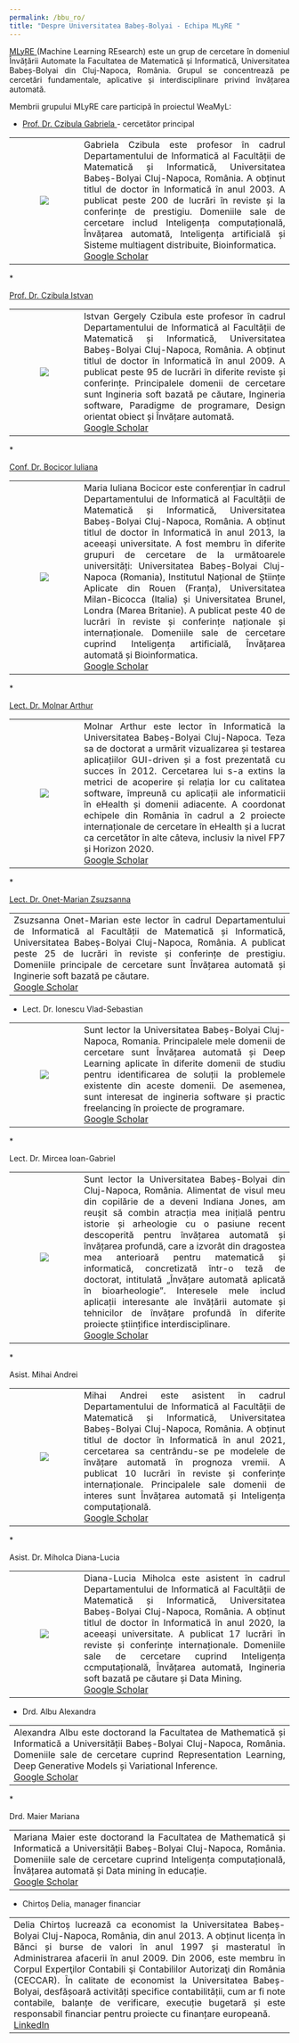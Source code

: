 ```yaml
---
permalink: /bbu_ro/
title: "Despre Universitatea Babeș-Bolyai - Echipa MLyRE "
---
```


<p class="small" align="justify"><a href="http://www.cs.ubbcluj.ro/ml/">MLyRE </a> (Machine Learning REsearch) este un grup de cercetare în domeniul Învățării Automate la Facultatea de Matematică și Informatică, Universitatea Babeș-Bolyai din Cluj-Napoca, România. Grupul se concentrează pe cercetări fundamentale, aplicative și interdisciplinare privind învățarea automată.</p>

<p class="small" align="justify">Membrii grupului MLyRE care participă în proiectul WeaMyL:</p>

* <p class="small" align="justify"><a href= "http://www.cs.ubbcluj.ro/~gabis/"> Prof. Dr. Czibula Gabriela </a> - cercetător principal</p>
<table>
<tr>
<td width="25%"> <center><img src="https://weamyl.met.no/assets/images/bio/circle_GabrielaCzibula.png" />  </center> </td>
<td align="justify">
Gabriela Czibula este profesor în cadrul Departamentului de Informatică al Facultății de Matematică și Informatică, Universitatea Babeș-Bolyai Cluj-Napoca, România. A obținut titlul de doctor în Informatică în anul 2003. A publicat peste 200 de lucrări în reviste și la conferințe de prestigiu. Domeniile sale de cercetare includ Inteligența computațională, Învățarea automată, Inteligența artificială și Sisteme multiagent distribuite, Bioinformatica.<br>
<a href="https://scholar.google.com/citations?user=0_ybi_oAAAAJ&hl=ro"> Google Scholar </a>
</td>
</tr>
</table>
* <p class="small" align="justify"><a href= "http://www.cs.ubbcluj.ro/~istvanc/"> Prof. Dr. Czibula Istvan </a></p>
<table>
<tr>
<td width="25%" > <center> <img src="https://weamyl.met.no/assets/images/bio/circle_IstvanCzibula.png" /> </center> </td>
<td align="justify">Istvan Gergely Czibula este profesor în cadrul Departamentului de Informatică al Facultății de Matematică și Informatică, Universitatea Babeș-Bolyai Cluj-Napoca, România. A obținut titlul de doctor în Informatică în anul 2009. A publicat peste 95 de lucrări în diferite reviste și conferințe. Principalele domenii de cercetare sunt Ingineria soft bazată pe căutare, Ingineria software, Paradigme de programare, Design orientat obiect și Învățare automată.
<br>
<a href="https://scholar.google.com/citations?user=eSWofb8AAAAJ&hl=ro&oi=sra"> Google Scholar </a>
</td>
</tr>
</table>
* <p class="small" align="justify"><a href= "https://sites.google.com/view/iuliana-bocicor/home"> Conf. Dr. Bocicor Iuliana </a></p>
<table>
<tr>
<td width="25%" ><center> <img src="https://weamyl.met.no/assets/images/bio/circle_IulianaBocicor.png"/> </center></td>
<td align="justify">Maria Iuliana Bocicor este conferențiar în cadrul Departamentului de Informatică al Facultății de Matematică și Informatică, Universitatea Babeș-Bolyai Cluj-Napoca, România. A obținut titlul de doctor în Informatică în anul 2013, la aceeași universitate. A fost membru în diferite grupuri de cercetare de la următoarele universități: Universitatea Babeș-Bolyai Cluj-Napoca (Romania), Institutul Național de Științe Aplicate din Rouen (Franța), Universitatea Milan-Bicocca (Italia) și Universitatea Brunel, Londra (Marea Britanie). A publicat peste 40 de lucrări în reviste și conferințe naționale și internaționale. Domeniile sale de cercetare cuprind Inteligența artificială, Învățarea automată și Bioinformatica.
<br>
<a href="https://scholar.google.com/citations?user=WZnRL3YAAAAJ&hl=en"> Google Scholar </a>
</td>
</tr>
</table>
* <p class="small" align="justify"><a href= "https://arthur486.wordpress.com/"> Lect. Dr. Molnar Arthur </a></p>
<table>
<tr>
<td width="25%" ><center> <img src="https://weamyl.met.no/assets/images/bio/ArthurMolnar-circle.png"/> </center></td>
<td align="justify">Molnar Arthur este lector în Informatică la Universitatea Babeș-Bolyai Cluj-Napoca. Teza sa de doctorat a urmărit vizualizarea și testarea aplicațiilor GUI-driven și a fost prezentată cu succes în 2012. Cercetarea lui s-a extins la metrici de acoperire și relația lor cu calitatea software, împreună cu aplicații ale informaticii în eHealth și domenii adiacente. A coordonat echipele din România în cadrul a 2 proiecte internaționale de cercetare în eHealth și a lucrat ca cercetător în alte câteva, inclusiv la nivel FP7 și Horizon 2020.
<br>
<a href="https://scholar.google.com/citations?user=aPimZycAAAAJ&hl=en"> Google Scholar </a>
</td>
</tr>
</table>
* <p class="small" align="justify"><a href= "http://www.cs.ubbcluj.ro/~marianzsu/"> Lect. Dr. Onet-Marian Zsuzsanna </a></p>
<table>
<tr>
<td align="justify">Zsuzsanna Onet-Marian este lector în cadrul Departamentului de Informatică al Facultății de Matematică și Informatică, Universitatea Babeș-Bolyai Cluj-Napoca, România. A publicat peste 25 de lucrări în reviste și conferințe de prestigiu. Domeniile principale de cercetare sunt Învățarea automată și Inginerie soft bazată pe căutare.<br>
<a href="https://scholar.google.com/citations?user=U_dLunYAAAAJ&hl=en"> Google Scholar</a>
</td>
</tr>
</table>

* <p class="small" align="justify">Lect. Dr. Ionescu Vlad-Sebastian</p>
<table>
<tr>
<td width="25%" ><center> <img src="https://weamyl.met.no/assets/images/bio/vlad_ionescu-circle.png"/> </center></td>
<td align="justify">Sunt lector la Universitatea Babeș-Bolyai Cluj-Napoca, Romania. Principalele mele domenii de cercetare sunt Învățarea automată și Deep Learning aplicate în diferite domenii de studiu pentru identificarea de soluții la problemele existente din aceste domenii. De asemenea, sunt interesat de ingineria software și practic freelancing în proiecte de programare.
<br>
<a href="https://scholar.google.ro/citations?user=iUuFgp0AAAAJ&hl=en"> Google Scholar</a>
</td>
</tr>
</table>
* <p class="small" align="justify">Lect. Dr. Mircea Ioan-Gabriel</p>
<table>
<tr>
<td width="25%" ><center> <img src="https://weamyl.met.no/assets/images/bio/gabi_mircea.png"/> </center></td>
<td align="justify">Sunt lector la Universitatea Babeș-Bolyai din Cluj-Napoca, România. Alimentat de visul meu din copilărie de a deveni Indiana Jones, am reușit să combin atracția mea inițială pentru istorie și arheologie cu o pasiune recent descoperită pentru învățarea automată și învățarea profundă, care a izvorât din dragostea mea anterioară pentru matematică și informatică, concretizată într-o teză de doctorat, intitulată „Învățare automată aplicată în bioarheologie”. Interesele mele includ aplicații interesante ale învățării automate și tehnicilor de învățare profundă în diferite proiecte științifice interdisciplinare.
<br>
<a href="https://scholar.google.ro/citations?hl=ro&user=P09Bqs8AAAAJ&view_op=list_works&sortby=pubdate"> Google Scholar</a>
</td>
</tr>
</table>
* <p class="small" align="justify">Asist. Mihai Andrei</p>
<table>
<tr>
<td width="25%" ><center> <img src="https://weamyl.met.no/assets/images/bio/MihaiAndrei-circle.png"/> </center></td>
<td align="justify">Mihai Andrei este asistent în cadrul Departamentului de Informatică al Facultății de Matematică și Informatică, Universitatea Babeș-Bolyai Cluj-Napoca, România. A obținut titlul de doctor în Informatică în anul 2021, cercetarea sa centrându-se pe modelele de învățare automată în prognoza vremii. A publicat 10 lucrări în reviste și conferințe internaționale. Principalele sale domenii de interes sunt Învățarea automată și Inteligența computațională.
<br>
<a href="https://scholar.google.com/citations?user=1krQvyoAAAAJ&hl=en"> Google Scholar </a>
</td>
</tr>
</table>
* <p class="small" align="justify">Asist. Dr. Miholca Diana-Lucia</p>
<table>
<tr>
<td width="25%" ><center> <img src="https://weamyl.met.no/assets/images/bio/circle_DianaMiholca.png"/> </center></td>
<td align="justify">Diana-Lucia Miholca este asistent în cadrul Departamentului de Informatică al Facultății de Matematică și Informatică, Universitatea Babeș-Bolyai Cluj-Napoca, România.  A obținut titlul de doctor în Informatică în anul 2020, la aceeași universitate. A publicat 17 lucrări în reviste și conferințe internaționale. Domeniile sale de cercetare cuprind Inteligența ccmputațională, Învățarea automată, Ingineria soft bazată pe căutare și Data Mining.
<br>
<a href="https://scholar.google.ro/citations?user=N8WkF18AAAAJ&hl=en"> Google Scholar</a>
</td>
</tr>
</table>

* <p class="small" align="justify">Drd. Albu Alexandra</p>
<table>
<tr>
<td align="justify">Alexandra Albu este doctorand la Facultatea de Mathematică și Informatică a Universității Babeș-Bolyai Cluj-Napoca, România. Domeniile sale de cercetare cuprind Representation Learning, Deep Generative Models și Variational Inference.<br>
<a href="https://scholar.google.ro/citations?user=ULzTj-UAAAAJ&hl=en"> Google Scholar</a>
</td>
</tr>
</table>
* <p class="small" align="justify">Drd. Maier Mariana</p>
<table>
<tr>
<td align="justify">Mariana Maier este doctorand la Facultatea de Mathematică și Informatică a Universității Babeș-Bolyai Cluj-Napoca, România. Domeniile sale de cercetare cuprind Inteligența computațională, Învățarea automată și Data mining în educație.<br>
<a href="https://scholar.google.com/citations?user=1MQDkl4AAAAJ&hl=ro"> Google Scholar</a>
</td>
</tr>
</table>

* <p class="small" align="justify">Chirtoș Delia, manager financiar</p>
<table>
<tr>
<td align="justify">Delia Chirtoș lucrează ca economist la Universitatea Babeș-Bolyai Cluj-Napoca, România, din anul 2013. A obținut licența în Bănci și burse de valori în anul 1997 și masteratul în Administrarea afacerii în anul 2009. Din 2006, este membru în Corpul Experţilor Contabili şi Contabililor Autorizaţi din România (CECCAR). În calitate de economist la Universitatea Babeș-Bolyai, desfășoară activități specifice contabilității, cum ar fi note contabile, balanțe de verificare, execuție bugetară și este responsabil financiar pentru proiecte cu finanțare europeană. <br>
<a href="https://www.linkedin.com/in/delia-chirtos-60671b224/">LinkedIn </a>
</td>
</tr>
</table>
